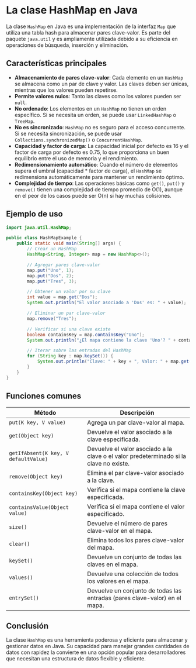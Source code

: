 # La clase HashMap en Java

La clase `HashMap` en Java es una implementación de la interfaz `Map` que utiliza una tabla hash para almacenar pares
clave-valor. Es parte del paquete `java.util` y es ampliamente utilizada debido a su eficiencia en operaciones de
búsqueda, inserción y eliminación.

## Características principales

- **Almacenamiento de pares clave-valor**: Cada elemento en un `HashMap` se almacena como un par de clave y valor.
  Las claves deben ser únicas, mientras que los valores pueden repetirse.
- **Permite valores nulos**: Tanto las claves como los valores pueden ser `null`.
- **No ordenado**: Los elementos en un `HashMap` no tienen un orden específico. Si se necesita un orden, se puede usar
  `LinkedHashMap` o `TreeMap`.
- **No es sincronizado**: `HashMap` no es seguro para el acceso concurrente. Si se necesita sincronización, se puede
  usar `Collections.synchronizedMap()` o `ConcurrentHashMap`.
- **Capacidad y factor de carga**: La capacidad inicial por defecto es 16 y el factor de carga por defecto es 0.75,
  lo que proporciona un buen equilibrio entre el uso de memoria y el rendimiento.
- **Redimensionamiento automático**: Cuando el número de elementos supera el umbral (capacidad * factor de carga), el
  `HashMap` se redimensiona automáticamente para mantener un rendimiento óptimo.
- **Complejidad de tiempo**: Las operaciones básicas como `get()`, `put()` y `remove()` tienen una complejidad de tiempo
  promedio de O(1), aunque en el peor de los casos puede ser O(n) si hay muchas colisiones.

## Ejemplo de uso

```java
import java.util.HashMap;

public class HashMapExample {
    public static void main(String[] args) {
        // Crear un HashMap
        HashMap<String, Integer> map = new HashMap<>();

        // Agregar pares clave-valor
        map.put("Uno", 1);
        map.put("Dos", 2);
        map.put("Tres", 3);

        // Obtener un valor por su clave
        int value = map.get("Dos");
        System.out.println("El valor asociado a 'Dos' es: " + value);

        // Eliminar un par clave-valor
        map.remove("Tres");

        // Verificar si una clave existe
        boolean containsKey = map.containsKey("Uno");
        System.out.println("¿El mapa contiene la clave 'Uno'? " + containsKey);

        // Iterar sobre las entradas del HashMap
        for (String key : map.keySet()) {
            System.out.println("Clave: " + key + ", Valor: " + map.get(key));
        }
    }
}
```

## Funciones comunes

| Método                               | Descripción                                                                            |
|--------------------------------------|----------------------------------------------------------------------------------------|
| `put(K key, V value)`                | Agrega un par clave-valor al mapa.                                                     |
| `get(Object key)`                    | Devuelve el valor asociado a la clave especificada.                                    |
| `getIfAbsent(K key, V defaultValue)` | Devuelve el valor asociado a la clave o el valor predeterminado si la clave no existe. |
| `remove(Object key)`                 | Elimina el par clave-valor asociado a la clave.                                        |
| `containsKey(Object key)`            | Verifica si el mapa contiene la clave especificada.                                    |
| `containsValue(Object value)`        | Verifica si el mapa contiene el valor especificado.                                    |
| `size()`                             | Devuelve el número de pares clave-valor en el mapa.                                    |
| `clear()`                            | Elimina todos los pares clave-valor del mapa.                                          |
| `keySet()`                           | Devuelve un conjunto de todas las claves en el mapa.                                   |
| `values()`                           | Devuelve una colección de todos los valores en el mapa.                                |
| `entrySet()`                         | Devuelve un conjunto de todas las entradas (pares clave-valor) en el mapa.             |

## Conclusión

La clase `HashMap` es una herramienta poderosa y eficiente para almacenar y gestionar datos en Java. Su capacidad
para manejar grandes cantidades de datos con rapidez la convierte en una opción popular para desarrolladores que
necesitan una estructura de datos flexible y eficiente.